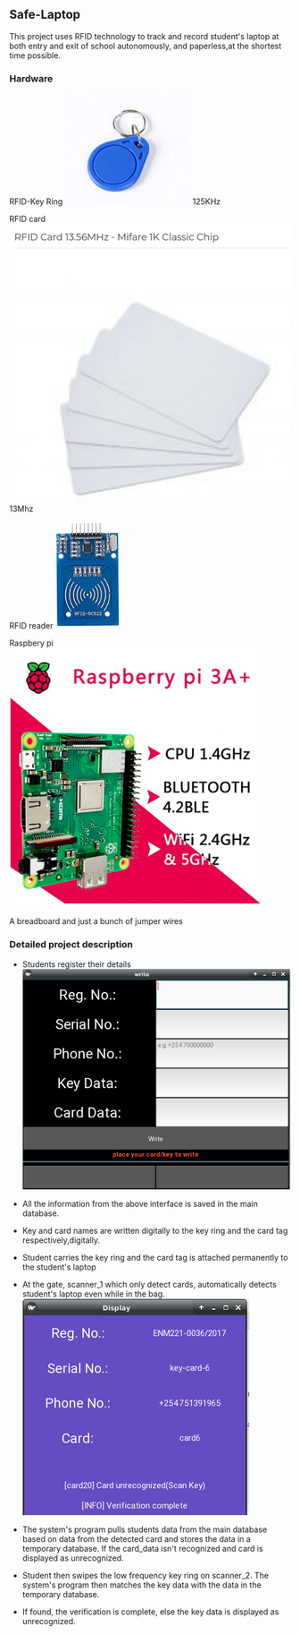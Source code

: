 ## Safe-Laptop

This project uses RFID technology to track and record student's laptop
at both entry and exit of school autonomously, and paperless,at the shortest
time possible.

### Hardware
 RFID-Key Ring ![Key ring Image](https://github.com/EricoDeMecha/Pi_RFID-Based_security/blob/master/data/img/key_ring.png)
  125KHz
  
 RFID card ![card](https://github.com/EricoDeMecha/Pi_RFID-Based_security/blob/master/data/img/RFID_tags.png)
 13Mhz
 
 RFID reader ![reader](https://github.com/EricoDeMecha/Pi_RFID-Based_security/blob/master/data/img/card_reader.png)
 
 Raspbery pi ![pi](https://github.com/EricoDeMecha/Pi_RFID-Based_security/blob/master/data/img/Raspberry_pi.png)
 
 A breadboard and just a bunch of jumper wires
 
 ### Detailed project description 
 
 * Students register their details 
 ![write App](https://github.com/EricoDeMecha/Pi_RFID-Based_security/blob/master/data/img/writeApp.png)
 
 * All the information from the above interface is saved in the main database.
 
 * Key and card names are written digitally to the key ring and the card tag respectively,digitally.
 
 * Student carries the key ring and the card tag is attached permanently to the student's laptop
 
 * At the gate, scanner_1 which only detect cards, automatically detects student's laptop
 even while in the bag. 
            ![display](https://github.com/EricoDeMecha/Pi_RFID-Based_security/blob/master/data/img/displayApp.png)
           
 * The system's program pulls students data from the main database based on data from the detected card
 and stores the data in a temporary database. If the card_data isn't recognized and card is
 displayed as unrecognized.
 
 * Student then swipes the low frequency key ring on scanner_2. The system's program then
 matches the key data with the data in the temporary database. 
 
 * If found, the verification is complete, else the key data is displayed as unrecognized.